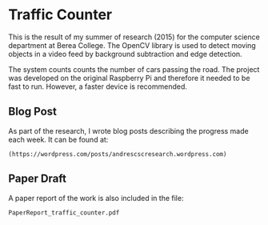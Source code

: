# Traffic Counter

This is the result of my summer of research (2015) for the computer science department at
Berea College. The OpenCV library is used to detect moving objects in a video feed by background
subtraction and edge detection. 

The system counts counts the number of cars passing the road. The project was developed on
the original Raspberry Pi and therefore it needed to be fast to run. However, a faster device
is recommended.

## Blog Post

As part of the research, I wrote blog posts describing the progress made each week. It can be found
at:

```
(https://wordpress.com/posts/andrescscresearch.wordpress.com)
```

## Paper Draft

A paper report of the work is also included in the file:

```
PaperReport_traffic_counter.pdf
```
